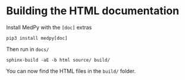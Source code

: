 # Building the HTML documentation

Install MedPy with the `[doc]` extras

    pip3 install medpy[doc]

Then run in `docs/`

    sphinx-build -aE -b html source/ build/

You can now find the HTML files in the `build/` folder.

